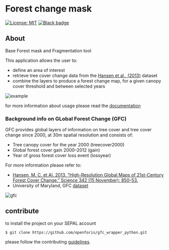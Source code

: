 # Forest change mask

[![License: MIT](https://img.shields.io/badge/License-MIT-yellow.svg)](LICENSE)
[![Black badge](https://img.shields.io/badge/code%20style-black-000000.svg)](https://github.com/psf/black)

## About

Base Forest mask and Fragmentation tool 

This application allows the user to:
- define an area of interest
- retrieve tree cover change data from the [Hansen et al., (2013)](https://science.sciencemag.org/content/342/6160/850) dataset
- combine the layers to produce a forest change map, for a given canopy cover threshold and between selected years

![example](./doc/img/full_viz.png)

for more information about usage please read the [documentation](https://docs.sepal.io/en/latest/modules/dwn/gfc_wrapper_python.html)

### Background info on GLobal Forest Change (GFC)

GFC provides global layers of information on tree cover and tree cover change since 2000, at 30m spatial resolution and consists of:

- Tree canopy cover for the year 2000 (treecover2000)
- Global forest cover gain 2000–2012 (gain)
- Year of gross forest cover loss event (lossyear)

For more information please refer to:

- [Hansen, M. C. et Al. 2013. “High-Resolution Global Maps of 21st-Century Forest Cover Change.” Science 342 (15 November): 850–53.](https://science.sciencemag.org/content/342/6160/850)
- University of Maryland, GFC [dataset](http://earthenginepartners.appspot.com/science-2013-global-forest)

![gfc](https://earthengine.google.com/static/images/hansen.jpg)

## contribute

to install the project on your SEPAL account 
```
$ git clone https://github.com/openforis/gfc_wrapper_python.git
```

please follow the contributing [guidelines](CONTRIBUTING.md).
